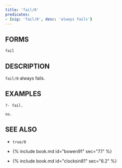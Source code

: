 ```yaml
---
title: 'fail/0'
predicates:
- {sig: 'fail/0', desc: 'always fails'}
---
```


## FORMS
```
fail
```
## DESCRIPTION

`fail/0` always fails.

## EXAMPLES
```
?- fail.

no.
```
## SEE ALSO

- `true/0`

- {% include book.md id="bowen91"    sec="7.1" %}
- {% include book.md id="clocksin81" sec="6.2" %}
